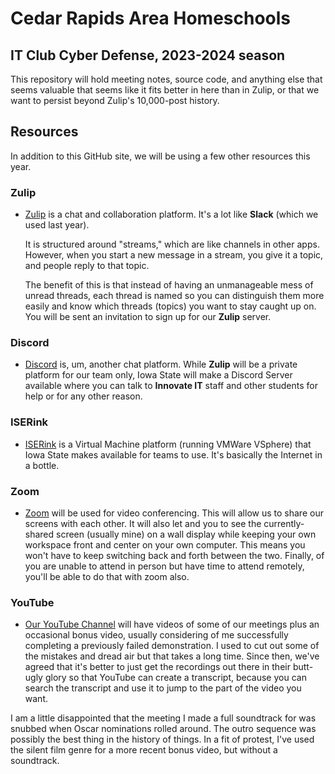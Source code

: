 # Cedar Rapids Area Homeschools

## IT Club Cyber Defense, 2023-2024 season

This repository will hold meeting notes, source code, and anything else that seems valuable that seems like it fits better in here than in Zulip, or that we want to persist beyond Zulip's 10,000-post history.

## Resources

In addition to this GitHub site, we will be using a few other resources this year. 

### Zulip

- [Zulip](https://cyberdefense.zulipchat.com) is a chat and collaboration platform. It's a lot like **Slack** (which we used last year).

  It is structured around "streams," which are like channels in other apps. However, when you start a new message in a stream, you give it a topic, and people reply to that topic.

  The benefit of this is that instead of having an unmanageable mess of unread threads, each thread is named so you can distinguish them more easily and know which threads (topics) you want to stay caught up on. You will be sent an invitation to sign up for our **Zulip** server.

### Discord

- [Discord](https://discord.com/channels/843907386556416081/1136022052558614679) is, um, another chat platform. While **Zulip** will be a private platform for our team only, Iowa State will make a Discord Server available where you can talk to **Innovate IT** staff and other students for help or for any other reason.

### ISERink

- [ISERink](https://iseage2.iseage.org) is a Virtual Machine platform (running VMWare VSphere) that Iowa State makes available for teams to use. It's basically the Internet in a bottle.

### Zoom

- [Zoom](https://zoom.us/download) will be used for video conferencing. This will allow us to share our screens with each other. It will also let and you to see the currently-shared screen (usually mine) on a wall display while keeping your own workspace front and center on your own computer. This means you won't have to keep switching back and forth between the two. Finally, of you are unable to attend in person but have time to attend remotely, you'll be able to do that with zoom also.

### YouTube

- [Our YouTube Channel](https://youtube.com/@cyberdefenseclub) will have videos of some of our meetings plus an occasional bonus video, usually considering of me successfully completing a previously failed demonstration. I used to cut out some of the mistakes and dread air but that takes a long time. Since then, we've agreed that it's better to just get the recordings out there in their butt-ugly glory so that YouTube can create a transcript, because you can search the transcript and use it to jump to the part of the video you want.

I am a little disappointed that the meeting I made a full soundtrack for was snubbed when Oscar nominations rolled around. The outro sequence was possibly the best thing in the history of things. In a fit of protest, I've used the silent film genre for a more recent bonus video, but without a soundtrack.